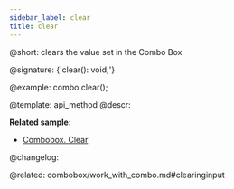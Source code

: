 ```yaml
---
sidebar_label: clear
title: clear
---          
```


@short: clears the value set in the Combo Box

@signature: {'clear(): void;'}

@example:
combo.clear();

@template: api_method
@descr:

**Related sample**:
- [Combobox. Clear](https://snippet.dhtmlx.com/omlrtmj7)

@changelog:

@related: combobox/work_with_combo.md#clearinginput
